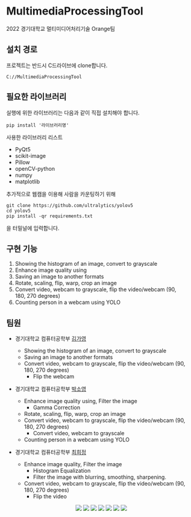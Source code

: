 # MultimediaProcessingTool

2022 경기대학교 멀티미디어처리기술 Orange팀


## 설치 경로

프로젝트는 반드시 C드라이브에 clone합니다.

    C://MultimediaProcessingTool

## 필요한 라이브러리
실행에 위한 라이브러리는 다음과 같이 직접 설치해야 합니다. 

    pip install '라이브러리명'
사용한 라이브러리 리스트
- PyQt5
- scikit-image
- Pillow
- openCV-python
- numpy
- matplotlib


추가적으로 웹캠을 이용해 사람을 카운팅하기 위해

    git clone https://github.com/ultralytics/yolov5
    cd yolov5
    pip install -qr requirements.txt
을 터밀널에 입력합니다.

## 구현 기능
1. Showing the histogram of an image, convert to grayscale
2. Enhance image quality using
3. Saving an image to another formats
4. Rotate, scaling, flip, warp, crop an image
5. Convert video, webcam to grayscale, flip the video/webcam (90, 180, 270 degrees)
6. Counting person in a webcam using YOLO

## 팀원
- 경기대학교 컴퓨터공학부 [김가영](https://github.com/gykim0923) 
    - Showing the histogram of an image, convert to grayscale
    - Saving an image to another formats
    - Convert video, webcam to grayscale, flip the video/webcam (90, 180, 270 degrees)
        - Flip the webcam


- 경기대학교 컴퓨터공학부 [박소영](https://github.com/soyoung125)  
    - Enhance image quality using, Filter the image
        - Gamma Correction
    - Rotate, scaling, flip, warp, crop an image
    - Convert video, webcam to grayscale, flip the video/webcam (90, 180, 270 degrees)
        - Convert video, webcam to grayscale
    - Counting person in a webcam using YOLO


- 경기대학교 컴퓨터공학부 [최희정](https://github.com/choihj00)  
    - Enhance image quality, Filter the image
        - Histogram Equalization
        - Filter the image with blurring, smoothing, sharpening.
    - Convert video, webcam to grayscale, flip the video/webcam (90, 180, 270 degrees)
        - Flip the video


<p align="center">
    <img src="https://user-images.githubusercontent.com/77377583/173077172-6fc2f2fe-5c6c-4bab-83b3-79552311c33b.gif">
    <img src="https://user-images.githubusercontent.com/77377583/173077157-12025388-a8fa-4941-82f5-f3253110f9a4.gif">
    <img src="https://user-images.githubusercontent.com/77377583/173077303-29f28bf8-fbb7-4666-a999-1fa597bab490.gif">
    <img src="https://user-images.githubusercontent.com/77377583/173077191-fefaafbc-9646-4981-915f-81a4b66037eb.gif">
    <img src="https://user-images.githubusercontent.com/77377583/173077265-e34fd790-a253-4345-b20b-febf7b996e3f.gif">
    <img src="https://user-images.githubusercontent.com/77377583/173077275-45fc40d4-bf84-4046-88e9-f12462afbce8.gif">
    <img src="https://user-images.githubusercontent.com/77377583/173077282-c454aba4-55a5-4a1b-9030-9cbeea12c2b1.gif">
</p>
